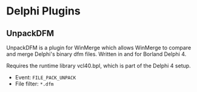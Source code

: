 # Delphi Plugins

## UnpackDFM

UnpackDFM is a plugin for WinMerge which allows WinMerge to compare and merge
Delphi's binary dfm files. Written in and for Borland Delphi 4.

Requires the runtime library vcl40.bpl, which is part of the Delphi 4 setup.

 * Event: `FILE_PACK_UNPACK`
 * File filter: `*.dfm`

